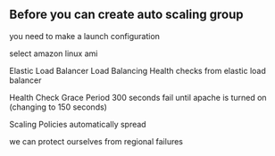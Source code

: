 ## Before you can create auto scaling group
you need to make a launch configuration

select amazon linux ami

Elastic Load Balancer
Load Balancing
  Health checks from elastic load balancer

Health Check Grace Period 300 seconds
fail until apache is turned on
(changing to 150 seconds)

Scaling Policies
  automatically spread

we can protect ourselves from regional failures


